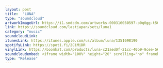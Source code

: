 ```yaml
---
layout: post
title:  "LUNA"
type: "soundcloud"
artworkImageUrl: https://i1.sndcdn.com/artworks-000316050597-p0q0gg-t500x500.jpg
link: https://soundcloud.com/lastjapan/sets/luna1
category: "music"
soundcloudLink: 
itunesLink: https://itunes.apple.com/us/album/luna/1351698190
spotifyLink: https://spoti.fi/2CiMiDR
vinylLink: https://boomkat.com/products/luna-c21aed0f-21cc-40b9-9cee-56747f99ba2e
soundcloudembed: <iframe width="100%" height="20" scrolling="no" frameborder="no" src="https://w.soundcloud.com/player/?url=https%3A//api.soundcloud.com/playlists/471884529&color=%23ff5500&auto_play=false&hide_related=false&show_comments=true&show_user=true&show_reposts=false&show_teaser=true"></iframe>
type: "Release"
---
```

